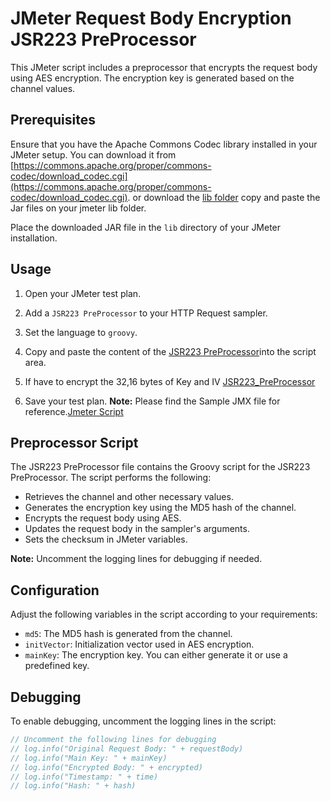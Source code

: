 # JMeter Request Body Encryption JSR223 PreProcessor

This JMeter script includes a preprocessor that encrypts the request body using AES encryption. The encryption key is generated based on the channel values.

## Prerequisites

Ensure that you have the Apache Commons Codec library installed in your JMeter setup. You can download it from [https://commons.apache.org/proper/commons-codec/download_codec.cgi](https://commons.apache.org/proper/commons-codec/download_codec.cgi). or download the [lib folder](./lib) copy and paste the Jar files on your jmeter lib folder.

Place the downloaded JAR file in the `lib` directory of your JMeter installation.

## Usage

1. Open your JMeter test plan.

2. Add a `JSR223 PreProcessor` to your HTTP Request sampler.

3. Set the language to `groovy`.

4. Copy and paste the content of the [JSR223 PreProcessor](./JSR223PreProcessor.groovy)into the script area.
5. If have to encrypt the 32,16 bytes of Key and IV [JSR223_PreProcessor](./JSR223_PreProcessor_32_16_bytes.groovy)

6. Save your test plan.
**Note:** Please find the Sample JMX file for reference.[Jmeter Script](./MM_Encryption_AES.jmx)
## Preprocessor Script

The JSR223 PreProcessor file contains the Groovy script for the JSR223 PreProcessor. The script performs the following:

- Retrieves the channel and other necessary values.
- Generates the encryption key using the MD5 hash of the channel.
- Encrypts the request body using AES.
- Updates the request body in the sampler's arguments.
- Sets the checksum in JMeter variables.

**Note:** Uncomment the logging lines for debugging if needed.

## Configuration

Adjust the following variables in the script according to your requirements:

- `md5`: The MD5 hash is generated from the channel.
- `initVector`: Initialization vector used in AES encryption.
- `mainKey`: The encryption key. You can either generate it or use a predefined key.

## Debugging

To enable debugging, uncomment the logging lines in the script:

```groovy
// Uncomment the following lines for debugging
// log.info("Original Request Body: " + requestBody)
// log.info("Main Key: " + mainKey)
// log.info("Encrypted Body: " + encrypted)
// log.info("Timestamp: " + time)
// log.info("Hash: " + hash)

